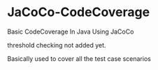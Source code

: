 # JaCoCo-CodeCoverage
Basic CodeCoverage In Java Using JaCoCo 

threshold checking not added yet.

Basically used to cover all the test case scenarios 
